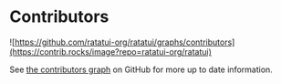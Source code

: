 # Contributors

![https://github.com/ratatui-org/ratatui/graphs/contributors](https://contrib.rocks/image?repo=ratatui-org/ratatui)

See [the contributors graph](https://github.com/ratatui-org/ratatui/graphs/contributors) on GitHub
for more up to date information.
